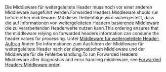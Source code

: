 <span data-ttu-id="c6eff-101">Die Middleware für weitergeleitete Header muss noch vor einer anderen Middleware ausgeführt werden.</span><span class="sxs-lookup"><span data-stu-id="c6eff-101">Forwarded Headers Middleware should run before other middleware.</span></span> <span data-ttu-id="c6eff-102">Mit dieser Reihenfolge wird sichergestellt, dass die auf Informationen von weitergeleiteten Headern basierende Middleware die zu verarbeitenden Headerwerte nutzen kann.</span><span class="sxs-lookup"><span data-stu-id="c6eff-102">This ordering ensures that the middleware relying on forwarded headers information can consume the header values for processing.</span></span> <span data-ttu-id="c6eff-103">Unter [Middleware für weitergeleitete Header: Auftrag](xref:host-and-deploy/proxy-load-balancer#fhmo) finden Sie Informationen zum Ausführen der Middleware für weitergeleitete Header nach der diagnostischen Middleware und der Middleware für die Fehlerbehandlung.</span><span class="sxs-lookup"><span data-stu-id="c6eff-103">To run Forwarded Headers Middleware after diagnostics and error handling middleware, see [Forwarded Headers Middleware order](xref:host-and-deploy/proxy-load-balancer#fhmo).</span></span>